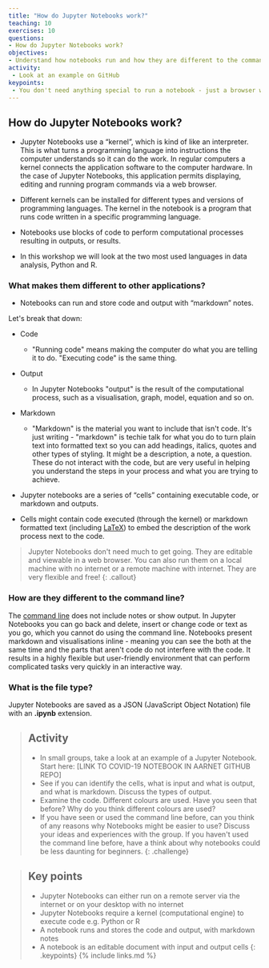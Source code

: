 ```yaml
---
title: "How do Jupyter Notebooks work?"
teaching: 10
exercises: 10
questions:
- How do Jupyter Notebooks work?
objectives:
- Understand how notebooks run and how they are different to the command line
activity:
 - Look at an example on GitHub
keypoints:
 - You don't need anything special to run a notebook - just a browser will do!
---
```


## How do Jupyter Notebooks work?

- Jupyter Notebooks use a “kernel”, which is kind of like an interpreter. This is what turns a programming language into instructions the computer understands so it can do the work. In regular computers a kernel connects the application software to the computer hardware. In the case of Jupyter Notebooks, this application permits displaying, editing and running program commands via a web browser.

- Different kernels can be installed for different types and versions of programming languages. The kernel in the notebook is a program that runs code written in a specific programming language.

- Notebooks use blocks of code to perform computational processes resulting in outputs, or results.

- In this workshop we will look at the two most used languages in data analysis, Python and R.

### What makes them different to other applications?

- Notebooks can run and store code and output with “markdown” notes.

Let's break that down:

- Code
  - "Running code" means making the computer do what you are telling it to do. "Executing code" is the same thing.
- Output
  - In Jupyter Notebooks "output" is the result of the computational process, such as a visualisation, graph, model, equation and so on.
- Markdown
  - "Markdown" is the material you want to include that isn't code. It's just writing - "markdown" is techie talk for what you do to turn plain text into formatted text so you can add headings, italics, quotes and other types of styling. It might be a description, a note, a question. These do not interact with the code, but are very useful in helping you understand the steps in your process and what you are trying to achieve.

- Jupyter notebooks are a series of “cells” containing executable code, or markdown and outputs.

- Cells might contain code executed (through the kernel) or markdown formatted text (including [LaTeX](https://www.latex-project.org/)) to embed the description of the work process next to the code.

>Jupyter Notebooks don't need much to get going. They are editable and viewable in a web browser. You can also run them on a local machine with no internet or a remote machine with internet. They are very flexible and free!
{: .callout}

### How are they different to the command line?

The [command line](https://en.wikipedia.org/wiki/Command-line_interface) does not include notes or show output. In Jupyter Notebooks you can go back and delete, insert or change code or text as you go, which you cannot do using the command line. Notebooks present markdown and visualisations inline - meaning you can see the both at the same time and the parts that aren't code do not interfere with the code. It results in a highly flexible but user-friendly environment that can perform complicated tasks very quickly in an interactive way.

### What is the file type?

Jupyter Notebooks are saved as a JSON (JavaScript Object Notation) file with an **.ipynb** extension.

> ## Activity
>
> - In small groups, take a look at an example of a Jupyter Notebook. Start here: [LINK TO COVID-19 NOTEBOOK IN AARNET GITHUB REPO]
> - See if you can identify the cells, what is input and what is output, and what is markdown. Discuss the types of output.
> - Examine the code. Different colours are used. Have you seen that before? Why do you think different colours are used?
> - If you have seen or used the command line before, can you think of any reasons why Notebooks might be easier to use? Discuss your ideas and experiences with the group. If you haven't used the command line before, have a think about why notebooks could be less daunting for beginners.
{: .challenge}

> ## Key points
>
> - Jupyter Notebooks can either run on a remote server via the internet or on your desktop with no internet
> - Jupyter Notebooks require a kernel (computational engine) to execute code e.g. Python or R
> - A notebook runs and stores the code and output, with markdown notes
> - A notebook is an editable document with input and output cells
{: .keypoints}
{% include links.md %}
